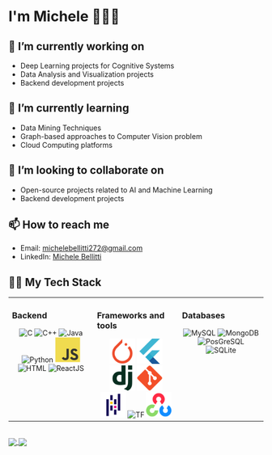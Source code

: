 # I'm Michele 👨🏻‍💻

## 🔭 I’m currently working on
- Deep Learning projects for Cognitive Systems
- Data Analysis and Visualization projects
- Backend development projects

## 🌱 I’m currently learning
- Data Mining Techniques
- Graph-based approaches to Computer Vision problem
- Cloud Computing platforms

## 🤝 I’m looking to collaborate on
- Open-source projects related to AI and Machine Learning
- Backend development projects

## 📫 How to reach me
- Email: [michelebellitti272@gmail.com](mailto:michelebellitti272@gmail.com)
- LinkedIn: [Michele Bellitti](https://www.linkedin.com/in/michele-bellitti-38a686234/)

## 🧑‍💻 My Tech Stack
<table><tr><td valign="top" width="33%">
    
### Backend
<div align="center">
    <img src="https://cdn.jsdelivr.net/gh/devicons/devicon/icons/c/c-original.svg" alt="C" height="50" width="50"/>
    <img src="https://cdn.jsdelivr.net/gh/devicons/devicon/icons/cplusplus/cplusplus-original.svg" alt="C++" height="50" width="50"/>
    <img src="https://cdn.jsdelivr.net/gh/devicons/devicon/icons/java/java-original.svg" alt="Java" height="50" width="50"/>
    <img src="https://cdn.jsdelivr.net/gh/devicons/devicon/icons/python/python-original.svg" alt="Python" height="50" width="50"/>
    <img src="https://github.com/devicons/devicon/blob/master/icons/javascript/javascript-original.svg" alt="JavaScript" height="50" width="50"/>
    <img src="https://cdn.jsdelivr.net/gh/devicons/devicon/icons/html5/html5-original.svg" alt="HTML" height="50" width="50"/>
    <img src="https://cdn.jsdelivr.net/gh/devicons/devicon/icons/react/react-original.svg" alt="ReactJS" height="50" width="50"/>
    </div>
</td><td valign="top" width="33%">

### Frameworks and tools
<div align="center">
    <img src="https://github.com/devicons/devicon/blob/master/icons/pytorch/pytorch-original.svg" alt="Pytorch" height="50" width="50"/>
    <img src="https://github.com/devicons/devicon/blob/master/icons/flutter/flutter-original.svg" alt="Firebase" height="50" width="50"/>
    <img src="https://github.com/devicons/devicon/blob/master/icons/django/django-plain.svg" alt="Django" height="50" width="50"/>
    <img src="https://github.com/devicons/devicon/blob/master/icons/git/git-original.svg" alt="GIT" height="50" width="50"/>
    <img src="https://github.com/devicons/devicon/blob/master/icons/pandas/pandas-original.svg" alt="Pandas" height="50" width="50"/>
     <img src="https://cdn.jsdelivr.net/gh/devicons/devicon/icons/tensorflow/tensorflow-original.svg" alt="TF" height="50" width="50"/>
    <img src="https://github.com/devicons/devicon/blob/master/icons/opencv/opencv-original.svg" alt="OpenCV" height="50" width="50"/>
</div>
</td><td valign="top" width="33%">

### Databases
<div align="center">
    <img src="https://cdn.jsdelivr.net/gh/devicons/devicon/icons/mysql/mysql-original.svg" alt="MySQL" height="50" width="50"/>
    <img src="https://cdn.jsdelivr.net/gh/devicons/devicon/icons/mongodb/mongodb-original.svg" alt="MongoDB" height="50" width="50"/>
    <img src="https://cdn.jsdelivr.net/gh/devicons/devicon/icons/postgresql/postgresql-original.svg" alt="PosGreSQL" height="50" width="50"/>
    <img src="https://cdn.jsdelivr.net/gh/devicons/devicon/icons/sqlite/sqlite-original.svg" alt="SQLite" height="50" width="50"/>
</div>
 </td></tr></table>  

<br> 
<a href="https://github-readme-stats.vercel.app/api/?username=MicheleBellitti&show_icons=true&theme=radical&count_private=true">
  <img align="center" src="https://github-readme-stats.vercel.app/api/?username=MicheleBellitti&show_icons=true&theme=radical&count_private=true" />
</a>
<a href="https://github-readme-stats.vercel.app/api/top-langs/?username=MicheleBellitti">
  <img align="center" src="https://github-readme-stats.vercel.app/api/top-langs/?username=MicheleBellitti&show_icons=true&theme=radical&count_private=true" />
</a>
